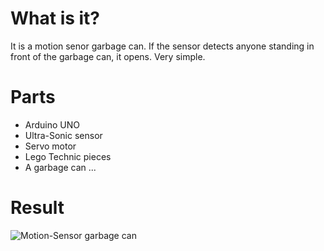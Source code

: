 # What is it?

It is a motion senor garbage can. If the sensor detects anyone standing in front of the garbage can,
it opens. Very simple.

# Parts

- Arduino UNO
- Ultra-Sonic sensor
- Servo motor
- Lego Technic pieces
- A garbage can ...

# Result

![Motion-Sensor garbage can](https://lh3.googleusercontent.com/pw/ACtC-3dcVPOy0IxXsaoEPLodWnRa4qlbKHXajz7DdCuK6pf8fr2I6aEc0B_WYhhLjQmfxnW1QJ0pSKob8Gp5o4y1mG1i2x59EyvhKgC6eCgKmko2QDrpn7GDUwqPrI3CL8zSQzZOvqwEaEcvyW3T4njpFdG1KNVklKN7kSeTvtweCtXJVToNyUhWGFdIOVV4qd4h7MYn_07bnDuDIxzXn1xHmRThASnQSwmAdPPUepELFcaC9BMYDvrQabNICX3qli_oNgBctP6MD8RnUYasSxzTUnbJ-eXHbM2F1C4FgO0CH_adHeSz3oICpgHcNrea8Oln6BdldbZn06tsQjJiVwlB7JDsQYm06bUilXb6nhSY0rUmpiiYpMjiYgWMXgmTFecHhwQFYnr5JjndMByPFqxKcCSmF1mU5Zjoy0Hz1P8RTlczoTEIZQplmFAMaFQtqLZdGhHcV4y6a6YiFOTRL74qtlY2j0IWlxE1HRQKpQR7p2nSXf6Q0VduH2P3pLvXXgmuYpFK-TPe5Q-bUg2QV4CSvLz-eBOK4lhX8EPK9IQoIvVxrcSj-kND_IZEbb5cNZKVjGZ4c1HwbR99IileOpl9oDDZ2GFI0kUqsu7WjIaohr4E4JyFKAx17eZYZw6rF0HQsCxx4RannLf-Z3QAvWXhrufhWo_0JH1sR72skUfnlbCj_0JUtZlOTJK49BqSW-XS_8SCHCGJtxofHJeLfcrwHNxHoLQ_rxcu=w720-h1280-no?authuser=0)
